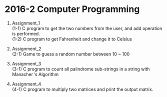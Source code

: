 2016-2 Computer Programming
=============  
1. Assignment_1  
    (1-1) C program to get the two numbers from the user, and add operation is performed.  
    (1-2) C program to get Fahrenheit and change it to Celsius  
  
2. Assignment_2  
    (2-1) Game to guess a random number between 10 ~ 100
  
3. Assignment_3  
    (3-1) C program to count all palindrome sub-strings in a string with Manacher ’s Algorithm
    
4. Assignment_4  
    (4-1) C program to multiply two matrices and print the output matrix.
